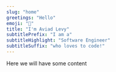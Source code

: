 ```yaml
---
slug: "home"
greetings: "Hello"
emoji: "👋"
title: "I'm Aviad Levy"
subtitlePrefix: "I am a"
subtitleHighlight: "Software Engineer"
subtitleSuffix: "who loves to code!"
---
```

Here we will have some content